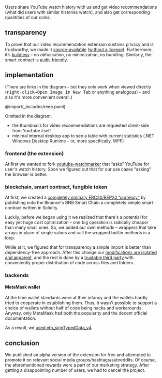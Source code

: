 Users share YouTube watch history with us and get video recommendations (what did users with similar histories watch), and also get corresponding quantities of our coins.

## transparency

To prove that our video recommendation extension sustains privacy and is trustworthy, we made it [source-available](https://en.wikipedia.org/wiki/Source-available_software) ([without a license](https://choosealicense.com/no-permission/)). Furthermore, it’s [buildless](https://modern-web.dev/guides/going-buildless/getting-started/) – no obfuscation, no minimization, no bundling. Similarly, the smart contract is [audit-friendly](#blockchain-smart-contract-fungible-token).

## implementation

(There are links in the diagram – but they only work when viewed directly (<kbd><kbd>right-click</kbd>⇒<kbd><samp>Open Image in New Tab</samp></kbd></kbd> or anything analogous) – and also it's more convenient overall.)

@import(_includes/reee.puml)

Omitted in the diagram:

- the thumbnails for video recommendations are requested client-side from YouTube itself
- minimal internal desktop app to see a table with current statistics (.NET Windows Desktop Runtime – or, more specifically, WPF)

### frontend (the extension)

At first we wanted to fork [youtube-watchmarker](https://github.com/sniklaus/youtube-watchmarker) that “asks” YouTube for user's watch history. Soon we figured out that for our use cases “asking” the browser is better.

### blockchain, smart contract, fungible token

At first, we created a [completely ordinary ERC20/BEP20 “currency”][token] by publishing onto the Binance's BNB Smart Chain a completely simple smart contract written in Solidity.

Luckily, before we began using it we realized that there's a potential for easy yet huge cost optimization – one big operation is radically cheaper than many small ones. So, we added our own methods – wrappers that take arrays in place of single values and call the wrapped builtin methods in a loop.

While at it, we figured that for transparency a simple import is better than dependency-free approach. After this change our [modifications are isolated and apparent](https://vscode.blockscan.com/56/0x41664b1316fceac8578801bd6eb130ef0cfbec69), and the rest is done by a [trustable third party](https://docs.openzeppelin.com/contracts/4.x/erc20) with conveniently proper distribution of code across files and folders.

### backends

#### MetaMask wallet

At the time wallet standards were at their infancy and the wallets hardly tried to cooperate in establishing them. Thus, it wasn't possible to support a choice of wallets without half of code being hacks and workarounds. Anyway, only MetaMask had both the popularity and the decent official documentation.

As a result, we [used eth_signTypedData_v4](https://github.com/dogfuntom/REEE/tree/2f0ae9ebea3e416d53d8ad0c91d7e0ce380bd071/metaMaskPage).

## conclusion

We published an alpha version of the extension for free and attempted to promote it on relevant social media groups/hashtags/subreddits. Of course, the aforementioned rewards were a part of our marketing strategy. After getting a disappointing number of users, we had to cancel the project.

[token]: https://bscscan.com/token/0xb802e1d6bd40c1976d11d0cd462c04122ba33672#code

<!--
## draft/archive

Some facts are not important enough to keep them in text.
But still better keep them in a comment at least for archival purposes.

Tokens:

- [test](https://testnet.bscscan.com/token/0xbeae3549767b4bc739f5e20a447d12fc47a541d5#code)
- [prototype](https://bscscan.com/token/0xb802e1d6bd40c1976d11d0cd462c04122ba33672#code)
- [end result][token]

Other facts:

- Ethers or EthereumJS was used in rewarding backend but I don't remember which one we settled with
- [some marketing](https://www.youtube.com/@reeereee278)
-->
